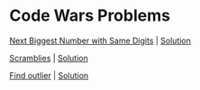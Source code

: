 # Code Wars Problems

[Next Biggest Number with Same Digits](https://www.codewars.com/kata/55983863da40caa2c900004e/ruby) | [Solution](https://github.com/wnbrb/interview-prep/blob/main/solutions/next_biggest_number.rb)

[Scramblies](https://www.codewars.com/kata/55c04b4cc56a697bb0000048) | [Solution](https://github.com/wnbrb/interview-prep/blob/main/solutions/scramblies.md)

[Find outlier](https://www.codewars.com/kata/5526fc09a1bbd946250002dc) | [Solution](https://github.com/wnbrb/interview-prep/blob/main/solutions/find_outlier.md)
